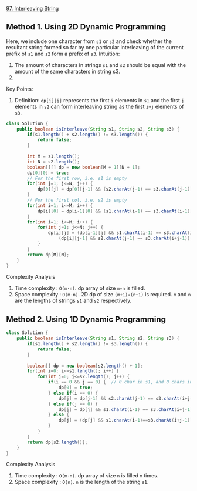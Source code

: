 [97. Interleaving String](https://leetcode.com/problems/interleaving-string/)


## Method 1. Using 2D Dynamic Programming
Here, we include one character from `s1` or `s2` and check whether the resultant string formed so far by one particular 
interleaving of the current prefix of `s1` and `s2` form a prefix of `s3`.
Intuition:
1. The amount of characters in strings `s1` and `s2` should be equal with the amount of the same characters in string s3.
2. 
 
Key Points:
1. Definition: `dp[i][j]` represents the first `i` elements in `s1` and the first `j` elements in `s2` can form interleaving
string as the first `i+j` elements of `s3`.

```java
class Solution {
    public boolean isInterleave(String s1, String s2, String s3) {
        if(s1.length() + s2.length() != s3.length()) {
            return false;
        }
        
        int M = s1.length();
        int N = s2.length();
        boolean[][] dp = new boolean[M + 1][N + 1];
        dp[0][0] = true;
        // For the first row, i.e. s1 is empty
        for(int j=1; j<=N; j++) {
            dp[0][j] = dp[0][j-1] && (s2.charAt(j-1) == s3.charAt(j-1));
        }
        // For the first col, i.e. s2 is empty
        for(int i=1; i<=M; i++) {
            dp[i][0] = dp[i-1][0] && (s1.charAt(i-1) == s3.charAt(i-1));
        }
        for(int i=1; i<=M; i++) {
            for(int j=1; j<=N; j++) {
                dp[i][j] = (dp[i-1][j] && s1.charAt(i-1) == s3.charAt(i+j-1)) || 
                    (dp[i][j-1] && s2.charAt(j-1) == s3.charAt(i+j-1));
            }
        }
        return dp[M][N];
    }
}
```
Complexity Analysis
1. Time complexity : `O(m⋅n)`. dp array of size `m∗n` is filled.
2. Space complexity : `O(m⋅n)`. 2D dp of size `(m+1)∗(n+1)` is required. `m` and `n` are the lengths of strings `s1` and `s2` respectively.



## Method 2. Using 1D Dynamic Programming
```java
class Solution {
    public boolean isInterleave(String s1, String s2, String s3) {
        if(s1.length() + s2.length() != s3.length()) {
            return false;
        }
        
        boolean[] dp = new boolean[s2.length() + 1];
        for(int i=0; i<=s1.length(); i++) {
            for(int j=0; j<=s2.length(); j++) {
                if(i == 0 && j == 0) {  // 0 char in s1, and 0 chars in s2
                    dp[0] = true;
                } else if(i == 0) {
                    dp[j] = dp[j-1] && s2.charAt(j-1) == s3.charAt(i+j-1);
                } else if(j == 0) {
                    dp[j] = dp[j] && s1.charAt(i-1) == s3.charAt(i+j-1);
                } else {
                    dp[j] = (dp[j] && s1.charAt(i-1)==s3.charAt(i+j-1)) || (dp[j-1] && s2.charAt(j-1)==s3.charAt(i+j-1));
                }
            }
        }
        return dp[s2.length()];
    }
}
```
Complexity Analysis
1. Time complexity : `O(m⋅n)`. dp array of size `n` is filled `m` times.
2. Space complexity : `O(n)`. `n` is the length of the string `s1`.

